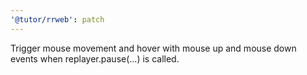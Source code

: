 ```yaml
---
'@tutor/rrweb': patch
---
```


Trigger mouse movement and hover with mouse up and mouse down events when replayer.pause(...) is called.
